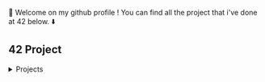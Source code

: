 :wave: Welcome on my github profile !
You can find all the project that i've done at 42 below. :arrow_down:

## 42 Project

<details>
<summary>Projects</summary>

| Project                                                       | How cool ?                         | How difficult ?         | Has a great README ? | Language   | Goal                                                                              |
|---------------------------------------------------------------|------------------------------------|-------------------------|----------------------|------------|-----------------------------------------------------------------------------------|
| [minitalk](https://github.com/noctuelles/42-minitalk)         | :star: :star: :star: :star:        | :anger: :anger:         | :heavy_check_mark:   | C          | Discovering UNIX signals & bitwise.                                               |
| [fdf](https://github.com/noctuelles/42-fdf)                   | :star: :star: :star: :star: :star: | :anger: :anger: :anger: | :heavy_check_mark:   | C          | First step in computer graphic projection with the MiniLibX.                      |
| [ft_printf](https://github.com/noctuelles/42-printf)          | :star: :star: :star:               | :anger: :anger:         | :heavy_check_mark:   | C          | How about recoding the libc standard function printf ? The bonuses are formative. |
| [get_next_line](https://github.com/noctuelles/42-gnl)         | :star: :star: :star:               | :anger: :anger:         | :x:                  | C          | Read file descriptor, process data, return a line, repeat.                        |
| [libft](https://github.com/noctuelles/42-libft)               | :star: :star:                      | :anger:                 | :x:                  | C          | Your first C library. Your companion for the common-core.                         |
| [born2beroot](https://github.com/noctuelles/42-born2beroot)   | :star:                             | :anger:                 | :x:                  | Shell, CLI | Diving system administration using Debian / CentOS.                               |
| [push_swap](https://github.com/noctuelles/42-push_swap)       | :star: :star: :star: :star:        | :anger: :anger: :anger: | :heavy_check_mark:   | C          | Sorting an array of integer with the least move using push_swap instruction set.  |
| [rush_libunit](https://github.com/noctuelles/42-rush_libunit) | :star: :star: :star: :star:        | :anger:                 | :heavy_check_mark:   | C          | Making a framework for a unit test.                                               |
| [rush_AlCu](https://github.com/noctuelles/42-rush_AlCu)       | :star: :star: :star: :star:        | :anger: :anger:         | :heavy_check_mark:   | C          | Creating a nim misere game and making a small AI.                                 |
</details>
